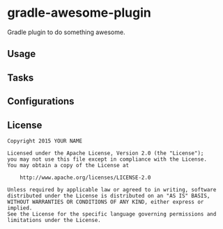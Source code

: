 # gradle-awesome-plugin

<!-- TODO Update description -->
Gradle plugin to do something awesome.

## Usage

<!-- TODO Describe how to apply this plugin, execute task and expected result. -->

## Tasks

<!-- TODO Describe available tasks provided by this plugin. -->

## Configurations

<!-- TODO Describe available configurations provided by this plugin. -->

## License

<!-- TODO Update year and your name below. -->

    Copyright 2015 YOUR NAME

    Licensed under the Apache License, Version 2.0 (the "License");
    you may not use this file except in compliance with the License.
    You may obtain a copy of the License at

        http://www.apache.org/licenses/LICENSE-2.0

    Unless required by applicable law or agreed to in writing, software
    distributed under the License is distributed on an "AS IS" BASIS,
    WITHOUT WARRANTIES OR CONDITIONS OF ANY KIND, either express or implied.
    See the License for the specific language governing permissions and
    limitations under the License.

